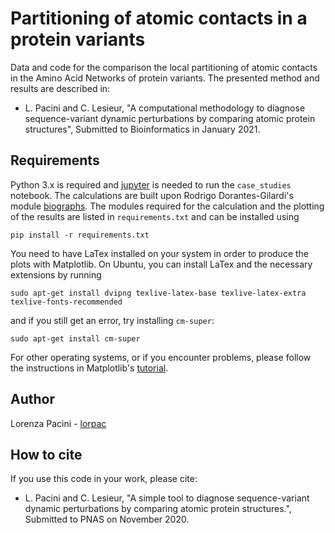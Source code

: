 # Partitioning of atomic contacts in a protein variants

Data and code for the comparison the local partitioning of atomic contacts in the Amino Acid Networks of protein variants. The presented method and results are described in:
- L. Pacini and C. Lesieur, "A computational methodology to diagnose sequence-variant dynamic perturbations by comparing atomic protein structures", Submitted to Bioinformatics in January 2021.

## Requirements

Python 3.x is required and [jupyter](https://jupyter.org/) is needed to run the `case_studies` notebook. The calculations are built upon Rodrigo Dorantes-Gilardi's module [biographs](https://github.com/rodogi/biographs). The modules required for the calculation and the plotting of the results are listed in `requirements.txt` and can be installed using

```
pip install -r requirements.txt
```
You need to have LaTex installed on your system in order to produce the plots with Matplotlib. On Ubuntu, you can install LaTex and the necessary extensions by running

```
sudo apt-get install dvipng texlive-latex-base texlive-latex-extra texlive-fonts-recommended
```
and if you still get an error, try installing `cm-super`:
```
sudo apt-get install cm-super
```

For other operating systems, or if you encounter problems, please follow the instructions in Matplotlib's [tutorial](https://matplotlib.org/3.1.0/tutorials/text/usetex.html).


## Author

Lorenza Pacini - [lorpac](https://github.com/lorpac)

## How to cite

If you use this code in your work, please cite:
- L. Pacini and C. Lesieur, "A simple tool to diagnose sequence-variant dynamic perturbations by comparing atomic protein structures.", Submitted to PNAS on November 2020.